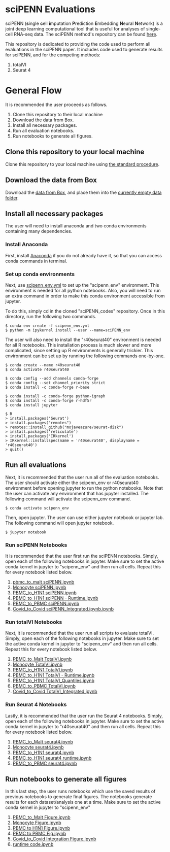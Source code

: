 # sciPENN Evaluations

sciPENN (**s**ingle **c**ell **i**mputation **P**rediction **E**mbedding **N**eural **N**etwork) is a joint deep learning computational tool that is useful for analyses of single-cell RNA-seq data. The sciPENN method's repository can be found [here](https://github.com/jlakkis/sciPENN).

This repository is dedicated to providing the code used to perform all evaluations in the sciPENN paper. It includes code used to generate results for sciPENN, and for the competing methods:

1. totalVI
2. Seurat 4

# General Flow

It is recommended the user proceeds as follows.

1. Clone this repository to their local machine
2. Download the data from Box.
3. Install all necessary packages.
4. Run all evaluation notebooks.
5. Run notebooks to generate all figures.

## Clone this repository to your local machine

Clone this repository to your local machine using [the standard procedure](https://docs.github.com/en/github/creating-cloning-and-archiving-repositories/cloning-a-repository).

## Download the data from Box

Download the [data from Box](https://upenn.box.com/s/xlwg9e0vtj8a0xq6l87f2knwquclpjaw), and place them into the [currently empty data folder](https://github.com/jlakkis/sciPENN_codes/tree/master/Data).

## Install all necessary packages

The user will need to install anaconda and two conda environments containing many dependencies.

### Install Anaconda

First, install [Anaconda](https://www.anaconda.com/products/individual) if you do not already have it, so that you can access conda commands in terminal.

### Set up conda environments

Next, use [scipenn_env.yml](https://github.com/jlakkis/sciPENN_codes/blob/master/scipenn_env.yml) to set up the "scipenn_env" environment. This environment is needed for all python notebooks. Also, you will need to run an extra command in order to make this conda environment accessible from jupyter.

To do this, simply cd in the cloned "sciPENN_codes" repository. Once in this directory, run the following two commands.

```
$ conda env create -f scipenn_env.yml
$ python -m ipykernel install --user --name=sciPENN_env
```

The user will also need to install the "r40seurat40" environment is needed for all R notebooks. This installation process is much slower and more complicated, since setting up R environments is generally trickier. This environment can be set up by running the following commands one-by-one.

```
$ conda create --name r40seurat40
$ conda activate r40seurat40

$ conda config --add channels conda-forge
$ conda config --set channel_priority strict
$ conda install -c conda-forge r-base

$ conda install -c conda-forge python-igraph
$ conda install -c conda-forge r-hdf5r
$ conda install jupyter

$ R
> install.packages('Seurat')
> install.packages("remotes")
> remotes::install_github("mojaveazure/seurat-disk")
> install.packages(‘reticulate’)
> install.packages('IRkernel')
> IRkernel::installspec(name = 'r40seurat40', displayname = 'r40seurat40')
> quit()
```

## Run all evaluations

Next, it is recommended that the user run all of the evaluation notebooks. The user should activate either the scipenn_env or r40seurat40 environment before opening jupyter to run the python notebooks. Note that the user can activate any environment that has jupyter installed. The following command will activate the scipenn_env command.

```
$ conda activate scipenn_env
```

Then, open jupyter. The user can use either jupyter notebook or jupyter lab. The following command will open jupyter notebook.

```
$ jupyter notebook
```

### Run sciPENN Notebooks

It is recommended that the user first run the sciPENN notebooks. Simply, open each of the following notebooks in jupyter. Make sure to set the active conda kernel in jupyter to "scipenn_env" and then run all cells. Repeat this for every notebook listed below.

1. [pbmc_to_malt sciPENN.ipynb](https://github.com/jlakkis/sciPENN_codes/blob/master/Experiments/pbmc_to_malt%20sciPENN.ipynb)
2. [Monocyte sciPENN.ipynb](https://github.com/jlakkis/sciPENN_codes/blob/master/Experiments/Monocyte%20sciPENN.ipynb)
3. [PBMC_to_H1N1 sciPENN.ipynb](https://github.com/jlakkis/sciPENN_codes/blob/master/Experiments/PBMC_to_H1N1%20sciPENN.ipynb)
4. [PBMC_to_H1N1 sciPENN - Runtime.ipynb](https://github.com/jlakkis/sciPENN_codes/blob/master/Experiments/PBMC_to_H1N1%20sciPENN%20-%20Runtime.ipynb)
5. [PBMC_to_PBMC sciPENN.ipynb](https://github.com/jlakkis/sciPENN_codes/blob/master/Experiments/PBMC_to_PBMC%20sciPENN.ipynb)
6. [Covid_to_Covid sciPENN_Integrated.ipynb.ipynb](https://github.com/jlakkis/sciPENN_codes/blob/master/Experiments/Covid_to_Covid%20sciPENN_Integrated.ipynb)

### Run totalVI Notebooks

Next, it is recommended that the user run all scripts to evaluate totalVI. Simply, open each of the following notebooks in jupyter. Make sure to set the active conda kernel in jupyter to "scipenn_env" and then run all cells. Repeat this for every notebook listed below.

1. [PBMC_to_Malt TotalVI.ipynb](https://github.com/jlakkis/sciPENN_codes/blob/master/Experiments/PBMC_to_Malt%20TotalVI.ipynb)
2. [Monocyte TotalVI.ipynb](https://github.com/jlakkis/sciPENN_codes/blob/master/Experiments/Monocyte%20TotalVI.ipynb)
3. [PBMC_to_H1N1 TotalVI.ipynb](https://github.com/jlakkis/sciPENN_codes/blob/master/Experiments/PBMC_to_H1N1%20TotalVI.ipynb)
4. [PBMC_to_H1N1 TotalVI - Runtime.ipynb](https://github.com/jlakkis/sciPENN_codes/blob/master/Experiments/PBMC_to_H1N1%20TotalVI%20-%20Runtime.ipynb)
5. [PBMC_to_H1N1 TotalVI_Quantiles.ipynb](https://github.com/jlakkis/sciPENN_codes/blob/master/Experiments/PBMC_to_H1N1%20TotalVI_Quantiles.ipynb)
6. [PBMC_to_PBMC TotalVI.ipynb](https://github.com/jlakkis/sciPENN_codes/blob/master/Experiments/PBMC_to_PBMC%20TotalVI.ipynb)
7. [Covid_to_Covid TotalVI_Integrated.ipynb](https://github.com/jlakkis/sciPENN_codes/blob/master/Experiments/Covid_to_Covid%20TotalVI_Integrated.ipynb)


### Run Seurat 4 Notebooks

Lastly, it is recommended that the user run the Seurat 4 notebooks. Simply, open each of the following notebooks in jupyter. Make sure to set the active conda kernel in jupyter to "r40seurat40" and then run all cells. Repeat this for every notebook listed below.

1. [PBMC_to_Malt seurat4.ipynb](https://github.com/jlakkis/sciPENN_codes/blob/master/Experiments/PBMC_to_Malt%20seurat4.ipynb)
2. [Monocyte seurat4.ipynb](https://github.com/jlakkis/sciPENN_codes/blob/master/Experiments/Monocyte%20seurat4.ipynb)
3. [PBMC_to_H1N1 seurat4.ipynb](https://github.com/jlakkis/sciPENN_codes/blob/master/Experiments/PBMC_to_H1N1%20seurat4.ipynb)
4. [PBMC_to_H1N1 seurat4 runtime.ipynb](https://github.com/jlakkis/sciPENN_codes/blob/master/Experiments/PBMC_to_H1N1%20seurat4%20runtime.ipynb)
5. [PBMC_to_PBMC seurat4.ipynb](https://github.com/jlakkis/sciPENN_codes/blob/master/Experiments/PBMC_to_PBMC%20seurat4.ipynb)


## Run notebooks to generate all figures

In this last step, the user runs notebooks which use the saved results of previous notebooks to generate final figures. The notebooks generate results for each dataset/analysis one at a time. Make sure to set the active conda kernel in jupyter to "scipenn_env"

1. [PBMC_to_Malt Figure.ipynb](https://github.com/jlakkis/sciPENN_codes/blob/master/Experiments/PBMC_to_Malt%20Figure.ipynb)
2. [Monocyte Figure.ipynb](https://github.com/jlakkis/sciPENN_codes/blob/master/Experiments/Monocyte%20Figure.ipynb)
3. [PBMC to H1N1 Figure.ipynb](https://github.com/jlakkis/sciPENN_codes/blob/master/Experiments/PBMC%20to%20H1N1%20Figure.ipynb)
4. [PBMC to PBMC Fig.ipynb](https://github.com/jlakkis/sciPENN_codes/blob/master/Experiments/PBMC%20to%20PBMC%20Fig.ipynb)
5. [Covid_to_Covid Integration Figure.ipynb](https://github.com/jlakkis/sciPENN_codes/blob/master/Experiments/Covid_to_Covid%20Integration%20Figure.ipynb)
6. [runtime code.ipynb](https://github.com/jlakkis/sciPENN_codes/blob/master/Experiments/runtime%20code.ipynb)